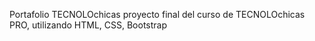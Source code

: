 Portafolio TECNOLOchicas
proyecto final del curso de TECNOLOchicas PRO, utilizando HTML, CSS, Bootstrap 
